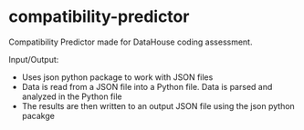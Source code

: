 # compatibility-predictor

Compatibility Predictor made for DataHouse coding assessment.

Input/Output:
- Uses json python package to work with JSON files
- Data is read from a JSON file into a Python file. Data is parsed and analyzed in the Python file
- The results are then written to an output JSON file using the json python pacakge
